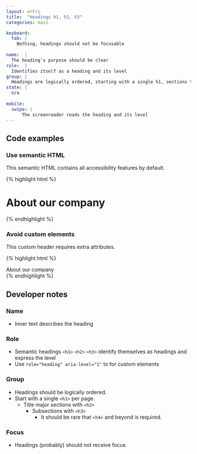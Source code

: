 ```yaml
---
layout: entry
title:  "Headings h1, h2, h3"
categories: main

keyboard:
  tab: |
    Nothing, headings should not be focusable 
  
name:  |
  The heading's purpose should be clear
role:  |
  Identifies itself as a heading and its level
group: |
  Headings are logically ordered, starting with a single h1, sections titled by h2, and subsections with h3
state: |
  n/a
      
mobile:
  swipe: |
      The screenreader reads the heading and its level
---
```


## Code examples

### Use semantic HTML
This semantic HTML contains all accessibility features by default.

{% highlight html %}
<h1>
  About our company
</h1>
{% endhighlight %}

### Avoid custom elements
This custom header requires extra attributes.

{% highlight html %}
<div role="heading" aria-level="1">
  About our company
</div>
{% endhighlight %}

## Developer notes

### Name
- Inner text describes the heading

### Role
- Semantic headings `<h1>` `<h2>` `<h3>` identify themselves as headings and express the level
- Use `role="heading" aria-level="1"` to for custom elements

### Group
- Headings should be logically ordered.
- Start with a single `<h1>` per page.
  - Title major sections with `<h2>`
    - Subsections with `<h3>`
      - It should be rare that `<h4>` and beyond is required.

### Focus
- Headings (probably) should not receive focus

